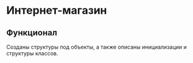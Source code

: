 # Интернет-магазин
## Функционал
Созданы структуры под объекты, а также описаны инициализации и структуры классов.
